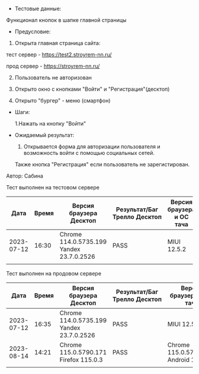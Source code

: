 * Тестовые данные:

 Функционал кнопок в шапке главной страницы
 
* Предусловие:

 1. Открыта главная страница сайта:
 
 тест сервер - https://test2.stroyrem-nn.ru/ 
 
 прод сервер - https://stroyrem-nn.ru/
 
 2. Пользователь не авторизован
 
 3. Открыто окно с кнопками "Войти" и "Регистрация"(десктоп)
 
 4. Открыто "бургер" - меню (смартфон)

* Шаги:

  1.Нажать на кнопку "Войти"

* Ожидаемый результат:

  1. Открывается форма для авторизации пользователя и возможность войти с помощью социальных сетей.
  
  Также кнопка "Регистрация" если пользователь не зарегистирован.

Автор: Сабина

Тест выполнен на тестовом сервере

| Дата | Время | Версия браузера Десктоп | Результат/Баг Трелло Десктоп | Версия браузера и ОС тача | Результат/Баг Трелло Тач | Дата релиза | QA |
| --- | --- | --- | --- | --- | --- | --- | --- |
| 2023-07-12 | 16:30  |Chrome 114.0.5735.199 Yandex 23.7.0.2526 |PASS |MIUI 12.5.2   |PASS   | 16.06.23 | Сабина |
|  |  |  |  |     |  | |  |

Тест выполнен на продовом сервере

| Дата | Время | Версия браузера Десктоп | Результат/Баг Трелло Десктоп | Версия браузера и ОС тача | Результат/Баг Трелло Тач | Дата релиза | QA |
| --- | --- | --- | --- | --- | --- | --- | --- |
|2023-07-12 |  16:35 |Chrome 114.0.5735.199 Yandex 23.7.0.2526 |PASS  | MIUI 12.5.2   |PASS  | 16.06.23 | Сабина |
|2023-08-14 | 14:21 |Chrome 115.0.5790.171 Firefox 115.0.3  |PASS   | Chrome 115.0.5790.166, Android 10 |PASS  |13.08.23 | Татьяна|
|  |  |  |  |     |  | |  |

